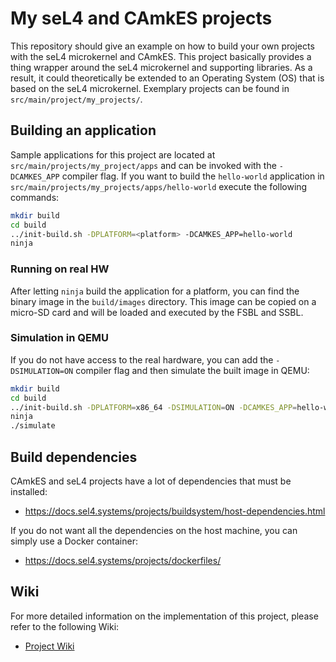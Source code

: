 # My seL4 and CAmkES projects

This repository should give an example on how to build your own projects with
the seL4 microkernel and CAmkES. This project basically provides a thing wrapper
around the seL4 microkernel and supporting libraries. As a result, it could
theoretically be extended to an Operating System (OS) that is based on the seL4
microkernel. Exemplary projects can be found in `src/main/project/my_projects/`.

## Building an application

Sample applications for this project are located at `src/main/projects/my_project/apps`
and can be invoked with the `-DCAMKES_APP` compiler flag. If you want to build the
`hello-world` application in `src/main/projects/my_projects/apps/hello-world`
execute the following commands:

```bash
mkdir build
cd build
../init-build.sh -DPLATFORM=<platform> -DCAMKES_APP=hello-world
ninja
```

### Running on real HW

After letting `ninja` build the application for a platform, you can find the
binary image in the `build/images` directory. This image can be copied on a
micro-SD card and will be loaded and executed by the FSBL and SSBL.

### Simulation in QEMU

If you do not have access to the real hardware, you can add the `-DSIMULATION=ON`
compiler flag and then simulate the built image in QEMU:

```bash
mkdir build
cd build
../init-build.sh -DPLATFORM=x86_64 -DSIMULATION=ON -DCAMKES_APP=hello-world
ninja
./simulate
```

## Build dependencies

CAmkES and seL4 projects have a lot of dependencies that must be installed:

- <https://docs.sel4.systems/projects/buildsystem/host-dependencies.html>

If you do not want all the dependencies on the host machine, you can simply use
a Docker container:

- <https://docs.sel4.systems/projects/dockerfiles/>

## Wiki

For more detailed information on the implementation of this project, please
refer to the following Wiki:

- [Project Wiki](https://github.com/lulu98/projects-with-seL4/wiki)
